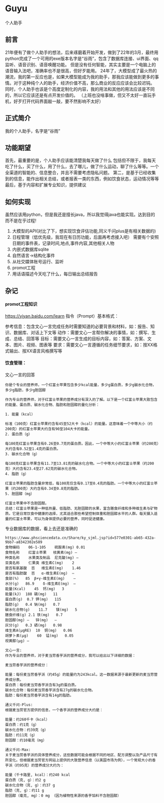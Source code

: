 # Guyu
个人助手
## 前言
21年便有了做个人助手的想法，后来琢磨着开始开发，做到了22年的3月，最终用python完成了一个可用的exe版本名字是“谷雨”，包含了数据库连接、ui界面、qq监听、语音识别、语音唤醒功能。
但是没有任何智能，其实主要是一个电脑上的语音输入法吧，准确率也不是很高，但好歹能用。
24年了，大模型成了最火热的潮流，我的第一反应也是，如果大模型能成为我的助手，那我应该能做到更多的事情。对于这种纯个人的助手，经济价值不高，那么商业的反应应该会比较迟钝。
同时，个人助手也该是个高度定制化的内容，我的用法和其他的用法应该是不同的，所以它应该还是有点开发价值的。
（上班也没啥事做，但又不太好一直玩手机，好歹打开代码界面敲一敲，要不然影响不太好）
## 正式简介
我的个人助手，名字是“谷雨”

## 功能期望
首先，最重要的是，个人助手应该能清楚我每天做了什么
包括但不限于，我每天吃了什么，买了什么，用了什么，去了哪儿，做了什么运动，聊了什么等等。一个全渠道的智能的、信息整合，并且不需要考虑隐私问题。
第二，是基于已经收集到的信息，能作出相关总结，或者报表一类的东西，例如饮食状态，运动情况等等
最后，基于内容和扩展专业知识，提供建议

## 如何实现
虽然应该用python，但是我还是擅长java，所以我觉得java也能实现。达到目的而不是在乎过程!
1. 大模型的API(对比了下，想实现饮食评估功能,同义千问plus是有相关数据的)
2. 日程管理（低优先级，我现在有日历功能，后面再考虑接入吧）
需要有个安照日期的事件表，记录时间,地点,事件内容,其他相关人物
3. 内嵌式数据库sqlite
4. 自然语言->结构化事件
5. 从社交媒体账号运行、监听
6. promot工程
7. 用话语描述今天吃了什么，每日输出总结报告

## 杂记


#### promot工程知识
https://yiyan.baidu.com/learn
指令（Prompt）基本格式：

参考信息：包含文心一言完成任务时需要知道的必要背景和材料，如：报告、知识、数据库、对话上下文等
动作：需要文心一言帮你解决的事情，如：撰写、生成、总结、回答等
目标：需要文心一言生成的目标内容，如：答案、方案、文本、图片、视频、图表等
要求：需要文心一言遵循的任务细节要求，如：按XX格式输出、按XX语言风格撰写等

#### 饮食管理：
文心一言的回答
```agsl
你是个专业的营养师，一个红富士苹果包含多少kcal能量，多少g蛋白质，多少g碳水化合物，多少g脂肪，多少g胆固醇
```
```agsl
作为专业的营养师，对于红富士苹果的营养成分有深入的了解。以下是一个红富士苹果大致包含的能量、蛋白质、碳水化合物、脂肪和胆固醇的量化分析：

1. 能量（kcal）

标准（100克）红富士苹果约含有45至52大卡（kcal）的能量。这意味着一个中等大小（约200克）的红富士苹果大约含有90至104大卡的能量。
2. 蛋白质（g）

每100克红富士苹果含有0.26至0.7克的蛋白质。因此，一个中等大小的红富士苹果（约200克）大约含有0.52至1.4克的蛋白质。
3. 碳水化合物（g）

每100克红富士苹果含有11.7至13.81克的碳水化合物。一个中等大小的红富士苹果（约200克）大约含有23.4至27.62克的碳水化合物。
4. 脂肪（g）

红富士苹果的脂肪含量非常低，每100克仅含有0.17至0.4克的脂肪。一个中等大小的红富士苹果（约200克）大约含有0.34至0.8克的脂肪。
5. 胆固醇（mg）

红富士苹果中不含胆固醇。
总结：红富士苹果是一种低热量、低脂肪、无胆固醇的水果，富含膳食纤维和多种维生素与矿物质。它是日常饮食中健康的选择，尤其适合那些希望控制体重和胆固醇水平的人群。每天摄入适量的红富士苹果，可以为身体提供必要的营养，同时促进健康。
```
专业数据库的数据，看上去还是准确的
```agsl
https://www.phsciencedata.cn/Share/ky_sjml.jsp?id=577e0301-ab65-432a-9bb7-a8342302e589
食物编码	06-1-105	硫胺素(mg)	0.01
食物名称	红富士苹果	核黄素(mg)	—
种类名称	水果类及制品	尼克酸(mg)	—
亚类名称	仁果类	维生素C(mg)	2
是否有氨基酸	否	维生素E(mg)	1.46
是否有脂肪酸	否	α-维生素E(mg)	—
食部(%)	85	β+γ-维生素E(mg)	—
水分(g)	86.9	δ-维生素E(mg)	—
能量(Kcal)	45	钙(mg)	3
能量(kJ)	188	磷(mg)	11
蛋白质(g)	0.7	钾(mg)	115
脂肪(g)	0.4	钠(mg)	0.7
碳水化合物(g)	11.7	镁(mg)	5
膳食纤维(g)	2.1	铁(mg)	0.7
胆固醇(mg)	—	锌(mg)	—
灰分(g)	0.3	硒(mg)	0.98
维生素A(μgRE)	10	铜(mg)	0.06
胡萝卜素(μg)	60	锰(mg)	0.05
视黄醇(μg)	—
```


```文心一言
文心一言:
作为专业的营养师，对于麦当劳香芋派的营养成分，我可以给出以下详细的数据：

麦当劳香芋派的营养成分：

能量：每份麦当劳香芋派（约45g）的能量约为243kcal。这一数据来源于最新更新的麦当劳营养成分表。
蛋白质：每份麦当劳香芋派含有3g的蛋白质。
碳水化合物：每份麦当劳香芋派含有27g的碳水化合物。
脂肪：每份麦当劳香芋派含有14g的脂肪。
```
```通义千问-Plus
通义千问-Plus:
根据麦当劳官方提供的信息，一个香芋派的营养成分大约是：

能量：约260千卡（kcal）
蛋白质：约1克（g）
碳水化合物：约39克（g）
脂肪：约11克（g）
胆固醇：约10毫克（mg）
```
```通义千问-Max
通义千问-Max:
关于麦当劳香芋派的具体营养成分，这些数据可能会根据不同的地区、配方调整以及产品尺寸有所变化。但根据麦当劳官方网站上提供的大致营养信息（以美国市场为例），一个常规大小的香芋派（约95克）的营养成分大约为：

能量（千卡路里, kcal）：约240 kcal
蛋白质（克, g）：约2 g
碳水化合物（克, g）：约37 g
脂肪（克, g）：约11 g
胆固醇（毫克, mg）：0 mg （因为植物性来源的香芋馅料不含胆固醇）
```